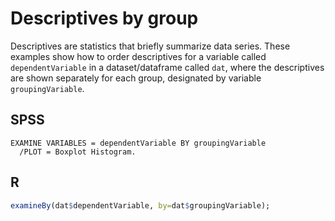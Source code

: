# Descriptives by group

Descriptives are statistics that briefly summarize data series. These examples show how to order descriptives for a variable called `dependentVariable` in a dataset/dataframe called `dat`, where the descriptives are shown separately for each group, designated by variable `groupingVariable`.

## SPSS

```
EXAMINE VARIABLES = dependentVariable BY groupingVariable
  /PLOT = Boxplot Histogram.
```

## R

```r
examineBy(dat$dependentVariable, by=dat$groupingVariable);
```
